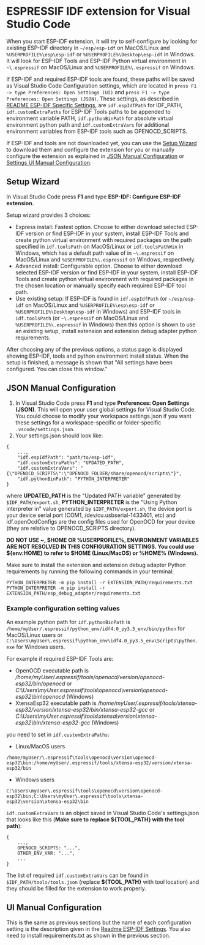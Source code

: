 # ESPRESSIF IDF extension for Visual Studio Code

When you start ESP-IDF extension, it will try to self-configure by looking for existing ESP-IDF directory in `~/esp/esp-idf` on MacOS/Linux and `%USERPROFILE%\esp\esp-idf` or `%USERPROFILE%\Desktop\esp-idf` in Windows. It will look for ESP-IDF Tools and ESP-IDF Python virtual environment in `~\.espressif` on MacOS/Linux and `%USERPROFILE%\.espressif` on Windows.

If ESP-IDF and required ESP-IDF tools are found, these paths will be saved as Visual Studio Code Configuration settings, which are located in `press F1 -> type Preferences: Open Settings (UI)` and `press F1 -> type Preferences: Open Settings (JSON)`. These settings, as described in [README ESP-IDF Specific Settings](../README.md), are `idf.espIdfPath` for IDF_PATH, `idf.customExtraPaths` for ESP-IDF Tools paths to be appended to environment variable PATH, `idf.pythonBinPath` for absolute virtual environment python path and `idf.customExtraVars` for additional environment variables from ESP-IDF tools such as OPENOCD_SCRIPTS.

If ESP-IDF and tools are not downloaded yet, you can use the [Setup Wizard](#Setup-Wizard) to download them and configure the extension for you or manually configure the extension as explained in [JSON Manual Configuration](#JSON-Manual-Configuration) or [Settings UI Manual Configuration](#UI-Manual-Configuration).

## Setup Wizard

In Visual Studio Code press **F1** and type **ESP-IDF: Configure ESP-IDF extension**.

Setup wizard provides 3 choices:

- Express install: Fastest option. Choose to either download selected ESP-IDF version or find ESP-IDF in your system, install ESP-IDF Tools and create python virtual environment with required packages on the path specified in `idf.toolsPath` on MacOS/Linux or `idf.toolsPathWin` in Windows, which has a default path value of in `~\.espressif` on MacOS/Linux and `%USERPROFILE%\.espressif` on Windows, respectively.
- Advanced install: Configurable option. Choose to either download selected ESP-IDF version or find ESP-IDF in your system, install ESP-IDF Tools and create python virtual environment with required packages in the chosen location or manually specify each required ESP-IDF tool path.
- Use existing setup: If ESP-IDF is found in `idf.espIdfPath` (or `~/esp/esp-idf` on MacOS/Linux and `%USERPROFILE%\esp\esp-idf` or `%USERPROFILE%\Desktop\esp-idf` in Windows) and ESP-IDF tools in `idf.toolsPath` (or `~\.espressif` on MacOS/Linux and `%USERPROFILE%\.espressif` in Windows) then this option is shown to use an existing setup, install extension and extension debug adapter python requirements.

After choosing any of the previous options, a status page is displayed showing ESP-IDF, tools and python environment install status. When the setup is finished, a message is shown that "All settings have been configured. You can close this window."

## JSON Manual Configuration

1. In Visual Studio Code press **F1** and type **Preferences: Open Settings (JSON)**. This will open your user global settings for Visual Studio Code. You could choose to modify your workspace settings.json if you want these settings for a workspace-specific or folder-specific `.vscode/settings.json`.
2. Your settings.json should look like:

```
{
    ...,
    "idf.espIdfPath": "path/to/esp-idf",
    "idf.customExtraPaths": "UPDATED_PATH",
    "idf.customExtraVars": "{\"OPENOCD_SCRIPTS\":\"OPENOCD_FOLDER/share/openocd/scripts\"}",
    "idf.pythonBinPath": "PYTHON_INTERPRETER"
}
```

where **UPDATED_PATH** is the "Updated PATH variable" generated by `$IDF_PATH/export.sh`, **PYTHON_INTERPRETER** is the "Using Python interpreter in" value generated by `$IDF_PATH/export.sh`, the device port is your device serial port (COM1, /dev/cu.usbserial-1433401, etc) and idf.openOcdConfigs are the config files used for OpenOCD for your device (they are relative to OPENOCD_SCRIPTS directory).

**DO NOT USE ~, $HOME OR %USERPROFILE%, ENVIRONMENT VARIABLES ARE NOT RESOLVED IN THIS CONFIGURATION SETTINGS. You could use ${env:HOME} to refer to \$HOME (Linux/MacOS) or %HOME% (Windows).**

Make sure to install the extension and extension debug adapter Python requirements by running the following commands in your terminal:

`PYTHON_INTERPRETER -m pip install -r EXTENSION_PATH/requirements.txt`
`PYTHON_INTERPRETER -m pip install -r EXTENSION_PATH/esp_debug_adapter/requirements.txt`

### Example configuration setting values

An example python path for `idf.pythonBinPath` is `/home/myUser/.espressif/python_env/idf4.0_py3.5_env/bin/python` for MacOS/Linux users or `C:\Users\myUser\.espressif\python_env\idf4.0_py3.5_env\Scripts\python.exe` for Windows users.

For example if required ESP-IDF Tools are:

- OpenOCD executable path is _/home/myUser/.espressif/tools/openocd/version/openocd-esp32/bin/openocd_ or _C:\Users\myUser\.espressif\tools\openocd\version\openocd-esp32\bin\openocd_ (Windows)
- XtensaEsp32 executable path is _/home/myUser/.espressif/tools/xtensa-esp32/version/xtensa-esp32/bin/xtensa-esp32-gcc_ or _C:\Users\myUser\.espressif\tools\xtensa\version\xtensa-esp32\bin/xtensa-esp32-gcc_ (Windows)

you need to set in `idf.customExtraPaths`:

- Linux/MacOS users

```
/home/myUser/\.espressif\tools\openocd\version\openocd-esp32\bin:/home/myUser/.espressif/tools/xtensa-esp32/version/xtensa-esp32/bin
```

- Windows users

```
C:\Users\myUser\.espressif\tools\openocd\version\openocd-esp32\bin;C:\Users\myUser\.espressif\tools\xtensa-esp32\version\xtensa-esp32\bin
```

`idf.customExtraVars` is an object saved in Visual Studio Code's settings.json that looks like this (**Make sure to replace \${TOOL_PATH} with the tool path**):

```
{
    ...,
    OPENOCD_SCRIPTS: "...",
    OTHER_ENV_VAR: "...",
    ...
}
```

The list of required `idf.customExtraVars` can be found in `$IDF_PATH/tools/tools.json` (replace **\${TOOL_PATH}** with tool location) and they should be filled for the extension to work properly.

## UI Manual Configuration

This is the same as previous sections but the name of each configuration setting is the description given in the [Readme ESP-IDF Settings](./../README.md). You also need to install requirements.txt as shown in the previous section.
